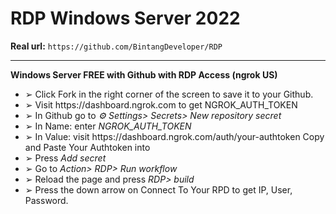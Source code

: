 # RDP Windows Server 2022

**Real url:** ``` https://github.com/BintangDeveloper/RDP ``` <hr>
**Windows Server FREE with Github with RDP Access (ngrok US)**

<ul>
<li>➢ Click Fork in the right corner of the screen to save it to your Github.
<li>➢ Visit https://dashboard.ngrok.com to get NGROK_AUTH_TOKEN
<li>➢ In Github go to <em>⚙ Settings> Secrets> New repository secret</em>
<li>➢ In Name: enter <em>NGROK_AUTH_TOKEN</em>
<li>➢ In Value: visit https://dashboard.ngrok.com/auth/your-authtoken Copy and Paste Your Authtoken into
<li>➢ Press <em>Add secret</em>
<li>➢ Go to <em>Action> RDP> Run workflow</em>
<li>➢ Reload the page and press <em>RDP> build</em>
<li>➢ Press the down arrow on Connect To Your RPD to get IP, User, Password.
</ul>
